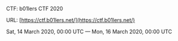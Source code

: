 CTF: b01lers CTF 2020

URL: [https://ctf.b01lers.net/](https://ctf.b01lers.net/)

Sat, 14 March 2020, 00:00 UTC — Mon, 16 March 2020, 00:00 UTC